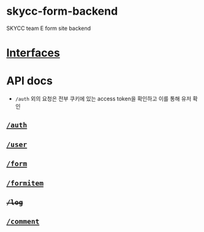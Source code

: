 # skycc-form-backend
SKYCC team E form site backend
# [Interfaces](docs/interfaces.md)
# API docs
- `/auth` 외의 요청은 전부 쿠키에 있는 access token을 확인하고 이를 통해 유저 확인
## [`/auth`](docs//auth.md)
## [`/user`](docs/user.md)
## [`/form`](docs/form.md)
## [`/formitem`](docs/formitem.md)
## ~~`/log`~~
## [`/comment`](docs/comment.md)